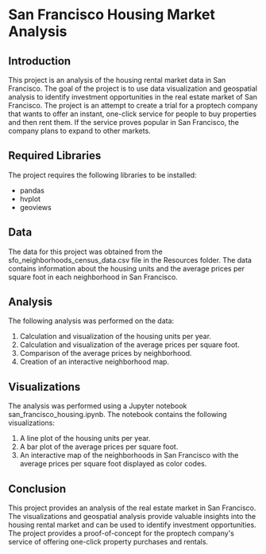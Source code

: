 # San Francisco Housing Market Analysis
## Introduction
This project is an analysis of the housing rental market data in San Francisco. The goal of the project is to use data visualization and geospatial analysis to identify investment opportunities in the real estate market of San Francisco. The project is an attempt to create a trial for a proptech company that wants to offer an instant, one-click service for people to buy properties and then rent them. If the service proves popular in San Francisco, the company plans to expand to other markets.

## Required Libraries
The project requires the following libraries to be installed:

* pandas
* hvplot
* geoviews

## Data
The data for this project was obtained from the sfo_neighborhoods_census_data.csv file in the Resources folder. The data contains information about the housing units and the average prices per square foot in each neighborhood in San Francisco.

## Analysis
The following analysis was performed on the data:

1. Calculation and visualization of the housing units per year.
2. Calculation and visualization of the average prices per square foot.
3. Comparison of the average prices by neighborhood.
4. Creation of an interactive neighborhood map.

## Visualizations
The analysis was performed using a Jupyter notebook san_francisco_housing.ipynb. The notebook contains the following visualizations:

1. A line plot of the housing units per year.
2. A bar plot of the average prices per square foot.
3. An interactive map of the neighborhoods in San Francisco with the average prices per square foot displayed as color codes.

## Conclusion
This project provides an analysis of the real estate market in San Francisco. The visualizations and geospatial analysis provide valuable insights into the housing rental market and can be used to identify investment opportunities. The project provides a proof-of-concept for the proptech company's service of offering one-click property purchases and rentals.



